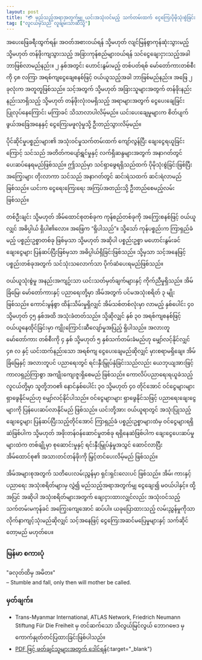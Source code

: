 ```yaml
---
layout: post
title: "💳 မည်သည့်အရာအတွက်မျှ ယင်းအသုံးဝင်မည့် သက်တမ်းထက် ငွေကြေးပိုမိုသုံးစွဲခြင်း မပြုပါနှင့်။"
tag: ["လူငယ်မှသည် လူချမ်းသာဆီသို့"]
---
```


အပေးဖြေခရီးထွက်ရန်၊ အဝတ်အစားဝယ်ရန် သို့မဟုတ် လျင်မြန်စွာကုန်ဆုံးသွားမည့် သို့မဟုတ် တန်ဖိုးကျသွားသည့် အခြားကုန်စည်များဝယ်ရန် သင်ငွေချေးငှားသည့်အခါ ဘာဖြစ်လာမည်နည်း။ ၂ နှစ်အတွင်း ဟောင်းနွမ်းမည့် တစ်ပတ်ရစ် မော်တော်ကားတစ်စီးကို ၄၈ လကြာ အရစ်ကျငွေချေစနစ်ဖြင့် ဝယ်ယူသည့်အခါ ဘာဖြစ်မည်နည်း။ အဖြေ ၂ ခုလုံးက အတူတူဖြစ်သည်။ သင့်အတွက် သို့မဟုတ် အခြားသူများအတွက် တန်ဖိုးနည်းနည်းသာရှိသည့် သို့မဟုတ် တန်ဖိုးလုံးဝမရှိသည့် အရာများအတွက် ငွေပေးချေခြင်း ပြုလုပ်နေကြောင်း မကြာခင် သိသာလာပါလိမ့်မည်။ ယင်းပေးချေမှုများက စိတ်ပျက်ဖွယ်အခြေအနေနှင့် ငွေကြေးမဖူလုံမှုသို့ ဦးတည်သွားလိမ့်မည်။

<!-- more -->

ပိုင်ဆိုင်မှုပစ္စည်းများ၏ အသုံးဝင်မှုသက်တမ်းထက် ကျော်လွန်ပြီး ချေးငွေရယူခြင်းကြောင့် သင်သည် အတိတ်ကပျော်ရွှင်မှုနှင့် လက်ရှိဆန္ဒများအတွက် အနာဂတ်တွင် ပေးဆပ်နေရမည်ဖြစ်သည်။ ဤသည်မှာ သင်ရှာဖွေရရှိသည်ထက် ပိုမိုသုံးစွဲခြင်းဖြစ်ပြီး အကြွေးများ တိုးလာကာ သင်သည် အနာဂတ်တွင် ဆင်းရဲသထက် ဆင်းရဲလာမည် ဖြစ်သည်။ ယင်းက ငွေရေးကြေးရေး အကြပ်အတည်းသို့ ဦးတည်စေမည့်လမ်းဖြစ်သည်။

တစ်ဦးချင်း သို့မဟုတ် အိမ်ထောင်စုတစ်ခုက ကုန်စည်တစ်ခုကို အကြွေးစနစ်ဖြင့် ဝယ်ယူလျှင် အဓိပ္ပါယ် ရှိပါ၏လော။ အဖြေက “ရှိပါသည်”။ သို့သော် ကုန်ပစ္စည်းက ကြာရှည်ခံမည့် ပစ္စည်းဥစ္စာတစ်ခု ဖြစ်မှသာ သို့မဟုတ် အဆိုပါ ပစ္စည်းဥစ္စာ မဟောင်းနွမ်းခင် ချေးငွေများ ပြန်ဆပ်ပြီးဖြစ်မှသာ အဓိပ္ပါယ်ရှိခြင်းဖြစ်သည်။ သို့မှသာ သင့်အနေဖြင့် ပစ္စည်းတစ်ခုအတွက် သင်သုံးသလောက်သာ ပိုက်ဆံပေးရမည်ဖြစ်သည်။

ဝယ်ယူသုံးစွဲမှု အနည်းအကျဥ်းသာ ယင်းသတ်မှတ်ချက်များနှင့် ကိုက်ညီမှုရှိသည်။ အိမ်ခြံမြေ၊ မော်တော်ကားနှင့် ပညာရေးတို့မှာ အိမ်အတွက် ပင်မအသုံးစရိတ် ၃ မျိုး ဖြစ်သည်။ ကောင်းမွန်စွာ ထိန်းသိမ်းမှုရှိလျှင် အိမ်သစ်တစ်လုံးမှာ  လာမည့် နှစ်ပေါင်း ၄၀ သို့မဟုတ် ၄၅ နှစ်အထိ အသုံးခံတတ်သည်။ သို့ဆိုလျှင် နှစ် ၃၀ အရစ်ကျစနစ်ဖြင့် ဝယ်ယူနေထိုင်ခြင်းမှာ ကျိုးကြောင်းဆီလျော်မှုအပြည့် ရှိပါသည်။ အလားတူ မော်တော်ကား တစ်စီးကို ၄ နှစ် သို့မဟုတ် ၅ နှစ်သက်တမ်းခံမည်ဟု မျှော်လင့်နိုင်လျှင် ၄၈ လ နှင့် ယင်းထက်နည်းသော အရစ်ကျ ငွေပေးချေမည်ဆိုလျှင် မှားစရာမရှိချေ။ အိမ်ခြံမြေနှင့် အလားတူပင် ပညာရေးတွင် ရင်းနှီးမြှုပ်နှံခြင်းသည်လည်း ယေဘုယျအားဖြင့် ကာလရှည်ကြာစွာ အကျိုးကျေးဇူးရှိစေမည် ဖြစ်သည်။ ကောလိပ်ပညာရေးရယူခဲသည့် လူငယ်တို့မှာ သူတို့ဘဝ၏ နောင်နှစ်ပေါင်း ၃၀ သို့မဟုတ် ၄၀ တိုင်အောင် ဝင်ငွေများများ ရှာဖွေနိုင်မည်ဟု မျှော်လင့်နိုင်ပါသည်။ ဝင်ငွေများများ ရှာဖွေနိုင်သဖြင့် ပညာရေးချေးငွေများကို ပြန်ပေးဆပ်လာနိုင်မည် ဖြစ်သည်။ ယင်းတို့အား ဝယ်ယူရာတွင် အသုံးပြုသည့် ချေးငွေများ ပြန်ဆပ်ပြီးသည့်တိုင်အောင် ကြာရှည်ခံ ပစ္စည်းဥစ္စာများထံမှ ဝင်ငွေများရရှိဆဲဖြစ်ပါက သို့မဟုတ် အဖိုးတန်ဝန်ဆောင်မှုတစ်ခု ရရှိနေဆဲဖြစ်ပါက ချေးငွေပေးဆပ်မှုများထဲက တစ်ချို့မှာ စုဆောင်းမှုနှင့် ရင်းနှီးမြှုပ်နှံမှုအသွင် ဆောင်လာပြီး အိမ်ထောင်စု၏ အသားတင်တန်ဖိုးကို မြှင့်တင်ပေးလိမ့်မည် ဖြစ်သည်။

အိမ်အများစုအတွက် သတိပေးလမ်းညွှန်မှာ ရှင်းရှင်းလေးပင် ဖြစ်သည်။ အိမ်၊ ကားနှင့် ပညာရေး အသုံးစရိတ်များမှ လွှဲ၍ မည်သည့်အရာအတွက်မျှ ငွေချေး၍ မဝယ်ပါနှင့်။ ထို့အပြင် အဆိုပါ အသုံးစရိတ်များအတွက် ချေးငှားထားလျှင်လည်း အသုံးဝင်သည့် သက်တမ်းမကုန်ခင် အကြွေးကျေအောင် ဆပ်ပါ။ ယခုပြောထားသည့် လမ်းညွှန်မှုကိုသာ လိုက်နာကျင့်သုံးမည်ဆိုလျှင် သင့်အနေဖြင့် ငွေကြေးအဆင်မပြေမှုများနှင့် သက်ဆိုင်တော့မည် မဟုတ်ပေ။

### မြန်မာ စကားပုံ

"ခလုတ်ထိမှ အမိတ။" <br/>
– Stumble and fall, only then will mother be called.

### မှတ်ချက်။

- Trans-Myanmar International, ATLAS Network, Friedrich Neumann Stiftung Für Die Freiheit မှ တင်ဆက်သော သိလွယ်မြင်လွယ် ဘောဂဗေဒ မှ ကောက်နှုတ်တင်ပြထားခြင်းဖြစ်ပါသည်။
- [PDF ဖြင့် ဖတ်ချင်သူများအတွက် ဒေါင်ရန်](https://drive.google.com/file/d/1NzFXK6oiaVs0XjGC5NhE-4TajYRp0P13/view?usp=sharing){:target="_blank"}


